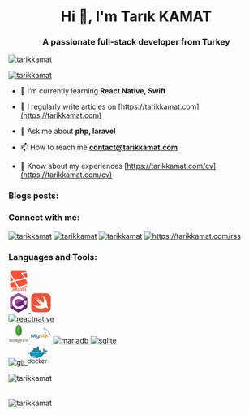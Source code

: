 <h1 align="center">Hi 👋, I'm Tarık KAMAT</h1>
<h3 align="center">A passionate full-stack developer from Turkey</h3>

<p align="left"> <img src="https://komarev.com/ghpvc/?username=tarikkamat&label=Profile%20views&color=0e75b6&style=flat" alt="tarikkamat" /> </p>

<p align="left"> <a href="https://twitter.com/tarikkamat" target="blank"><img src="https://img.shields.io/twitter/follow/tarikkamat?logo=twitter&style=for-the-badge" alt="tarikkamat" /></a> </p>

- 🌱 I’m currently learning **React Native, Swift**

- 📝 I regularly write articles on [https://tarikkamat.com](https://tarikkamat.com)

- 💬 Ask me about **php, laravel**

- 📫 How to reach me **contact@tarikkamat.com**

- 📄 Know about my experiences [https://tarikkamat.com/cv](https://tarikkamat.com/cv)

### Blogs posts:
<!-- BLOG-POST-LIST:START -->
<!-- BLOG-POST-LIST:END -->

<h3 align="left">Connect with me:</h3>
<p align="left">
<a href="https://twitter.com/tarikkamat" target="blank"><img align="center" src="https://raw.githubusercontent.com/rahuldkjain/github-profile-readme-generator/master/src/images/icons/Social/twitter.svg" alt="tarikkamat" height="30" width="40" /></a>
<a href="https://linkedin.com/in/tarikkamat" target="blank"><img align="center" src="https://raw.githubusercontent.com/rahuldkjain/github-profile-readme-generator/master/src/images/icons/Social/linked-in-alt.svg" alt="tarikkamat" height="30" width="40" /></a>
<a href="https://fb.com/tarikkamat" target="blank"><img align="center" src="https://raw.githubusercontent.com/rahuldkjain/github-profile-readme-generator/master/src/images/icons/Social/facebook.svg" alt="tarikkamat" height="30" width="40" /></a>
<a href="/https://tarikkamat.com/rss" target="blank"><img align="center" src="https://raw.githubusercontent.com/rahuldkjain/github-profile-readme-generator/master/src/images/icons/Social/rss.svg" alt="https://tarikkamat.com/rss" height="30" width="40" /></a>
</p>

<h3 align="left">Languages and Tools:</h3>
<p align="left">
    <a href="https://laravel.com/" target="_blank" rel="noreferrer">
        <img src="https://raw.githubusercontent.com/devicons/devicon/master/icons/laravel/laravel-plain-wordmark.svg"
            alt="laravel" width="40" height="40" />
    </a>
    <br />
    <a href="https://www.w3schools.com/cs/" target="_blank" rel="noreferrer">
        <img src="https://raw.githubusercontent.com/devicons/devicon/master/icons/csharp/csharp-original.svg" alt="csharp"
            width="40" height="40" />
    </a>
    <a href="https://developer.apple.com/swift/" target="_blank" rel="noreferrer">
        <img src="https://raw.githubusercontent.com/devicons/devicon/master/icons/swift/swift-original.svg" alt="swift"
            width="40" height="40" />
    </a>
    <br />
    <a href="https://reactnative.dev/" target="_blank" rel="noreferrer">
        <img src="https://reactnative.dev/img/header_logo.svg" alt="reactnative" width="40" height="40" />
    </a>
    <br />
    <a href="https://www.mongodb.com/" target="_blank" rel="noreferrer">
        <img src="https://raw.githubusercontent.com/devicons/devicon/master/icons/mongodb/mongodb-original-wordmark.svg"
            alt="mongodb" width="40" height="40" />
    </a>
    <a href="https://www.mysql.com/" target="_blank" rel="noreferrer">
        <img src="https://raw.githubusercontent.com/devicons/devicon/master/icons/mysql/mysql-original-wordmark.svg"
            alt="mysql" width="40" height="40" />
    </a>
    <a href="https://mariadb.org/" target="_blank" rel="noreferrer">
        <img src="https://www.vectorlogo.zone/logos/mariadb/mariadb-icon.svg" alt="mariadb" width="40" height="40" />
    </a>
    <a href="https://www.sqlite.org/" target="_blank" rel="noreferrer">
        <img src="https://www.vectorlogo.zone/logos/sqlite/sqlite-icon.svg" alt="sqlite" width="40" height="40" />
    </a>
    <br />
    <a href="https://git-scm.com/" target="_blank" rel="noreferrer">
        <img src="https://www.vectorlogo.zone/logos/git-scm/git-scm-icon.svg" alt="git" width="40" height="40" />
    </a>
    <a href="https://www.docker.com/" target="_blank" rel="noreferrer">
        <img src="https://raw.githubusercontent.com/devicons/devicon/master/icons/docker/docker-original-wordmark.svg"
            alt="docker" width="40" height="40" />
    </a>
</p>

<p>
    <img align="left" src="https://github-readme-stats.vercel.app/api/top-langs?username=tarikkamat&show_icons=true&locale=en&layout=compact" alt="tarikkamat" />
</p>
<br /><br />
<p>
    <img align="center" src="https://github-readme-stats.vercel.app/api?username=tarikkamat&show_icons=true&locale=en" alt="tarikkamat" />
</p>
